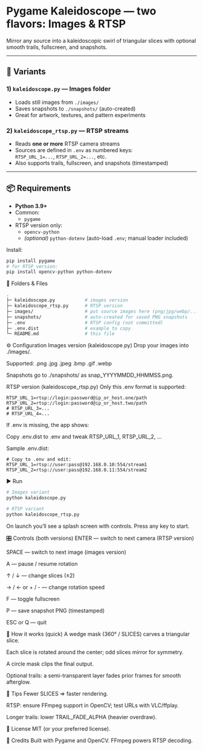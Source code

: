 # Pygame Kaleidoscope — two flavors: Images & RTSP

Mirror any source into a kaleidoscopic swirl of triangular slices with optional smooth trails, fullscreen, and snapshots.

---

## 🍨 Variants

### 1) `kaleidoscope.py` — Images folder
- Loads still images from `./images/`
- Saves snapshots to `./snapshots/` (auto-created)
- Great for artwork, textures, and pattern experiments

### 2) `kaleidoscope_rtsp.py` — RTSP streams
- Reads **one or more** RTSP camera streams
- Sources are defined in `.env` as numbered keys:  
  `RTSP_URL_1=...`, `RTSP_URL_2=...`, etc.
- Also supports trails, fullscreen, and snapshots (timestamped)

---

## 📦 Requirements

- **Python 3.9+**
- Common:
  - `pygame`
- RTSP version only:
  - `opencv-python`
  - *(optional)* `python-dotenv` (auto-load `.env`; manual loader included)

Install:

```bash
pip install pygame
# for RTSP version:
pip install opencv-python python-dotenv
```

📁 Folders & Files
```bash
.
├─ kaleidoscope.py           # images version
├─ kaleidoscope_rtsp.py      # RTSP version
├─ images/                   # put source images here (png/jpg/webp/...)
├─ snapshots/                # auto-created for saved PNG snapshots
├─ .env                      # RTSP config (not committed)
├─ .env.dist                 # example to copy
└─ README.md                 # this file
```

⚙️ Configuration
Images version (kaleidoscope.py)
Drop your images into ./images/.

Supported: .png .jpg .jpeg .bmp .gif .webp

Snapshots go to ./snapshots/ as snap_YYYYMMDD_HHMMSS.png.

RTSP version (kaleidoscope_rtsp.py)
Only this .env format is supported:

```dotenv
RTSP_URL_1=rtsp://login:password@ip_or_host.one/path
RTSP_URL_2=rtsp://login:password@ip_or_host.two/path
# RTSP_URL_3=...
# RTSP_URL_4=...
```

If .env is missing, the app shows:

Copy .env.dist to .env and tweak RTSP_URL_1, RTSP_URL_2, ...

Sample .env.dist:

```dotenv
# Copy to .env and edit:
RTSP_URL_1=rtsp://user:pass@192.168.0.10:554/stream1
RTSP_URL_2=rtsp://user:pass@192.168.0.11:554/stream2
```

▶️ Run
```bash
# Images variant
python kaleidoscope.py

# RTSP variant
python kaleidoscope_rtsp.py
```

On launch you’ll see a splash screen with controls. Press any key to start.

🎛️ Controls (both versions)
ENTER — switch to next camera (RTSP version)

SPACE — switch to next image (images version)

A — pause / resume rotation

↑ / ↓ — change slices (±2)

→ / ← or + / - — change rotation speed

F — toggle fullscreen

P — save snapshot PNG (timestamped)

ESC or Q — quit

🧠 How it works (quick)
A wedge mask (360° / SLICES) carves a triangular slice.

Each slice is rotated around the center; odd slices mirror for symmetry.

A circle mask clips the final output.

Optional trails: a semi-transparent layer fades prior frames for smooth afterglow.

🔧 Tips
Fewer SLICES ⇒ faster rendering.

RTSP: ensure FFmpeg support in OpenCV; test URLs with VLC/ffplay.

Longer trails: lower TRAIL_FADE_ALPHA (heavier overdraw).

📄 License
MIT (or your preferred license).

🙌 Credits
Built with Pygame and OpenCV. FFmpeg powers RTSP decoding.


